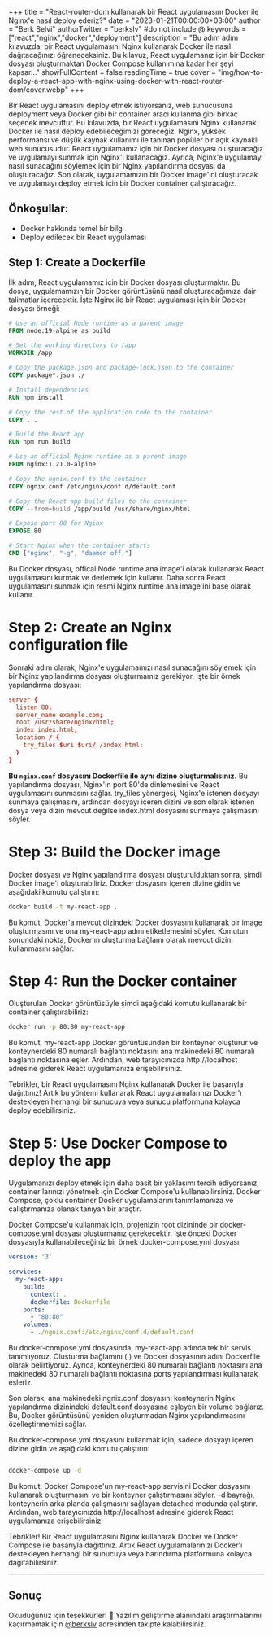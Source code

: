 +++
title = "React-router-dom kullanarak bir React uygulamasını Docker ile Nginx'e nasıl deploy ederiz?"
date = "2023-01-21T00:00:00+03:00"
author = "Berk Selvi"
authorTwitter = "berkslv" #do not include @
keywords = ["react","nginx","docker","deployment"] 
description = "Bu adım adım kılavuzda, bir React uygulamasını Nginx kullanarak Docker ile nasıl dağıtacağınızı öğreneceksiniz. Bu kılavuz, React uygulamanız için bir Docker dosyası oluşturmaktan Docker Compose kullanımına kadar her şeyi kapsar..." 
showFullContent = false
readingTime = true
cover = "img/how-to-deploy-a-react-app-with-nginx-using-docker-with-react-router-dom/cover.webp"
+++

Bir React uygulamasını deploy etmek istiyorsanız, web sunucusuna deployment veya Docker gibi bir container aracı kullanma gibi birkaç seçenek mevcuttur. Bu kılavuzda, bir React uygulamasını Nginx kullanarak Docker ile nasıl deploy edebileceğimizi göreceğiz. Nginx, yüksek performansı ve düşük kaynak kullanımı ile tanınan popüler bir açık kaynaklı web sunucusudur. React uygulamamız için bir Docker dosyası oluşturacağız ve uygulamayı sunmak için Nginx'i kullanacağız. Ayrıca, Nginx'e uygulamayı nasıl sunacağını söylemek için bir Nginx yapılandırma dosyası da oluşturacağız. Son olarak, uygulamamızın bir Docker image'ini oluşturacak ve uygulamayı deploy etmek için bir Docker container çalıştıracağız.

## Önkoşullar:

- Docker hakkında temel bir bilgi
- Deploy edilecek bir React uygulaması


## Step 1: Create a Dockerfile

İlk adım, React uygulamamız için bir Docker dosyası oluşturmaktır. Bu dosya, uygulamamızın bir Docker görüntüsünü nasıl oluşturacağımıza dair talimatlar içerecektir. İşte Nginx ile bir React uygulaması için bir Docker dosyası örneği:

```Dockerfile
# Use an official Node runtime as a parent image
FROM node:19-alpine as build

# Set the working directory to /app
WORKDIR /app

# Copy the package.json and package-lock.json to the container
COPY package*.json ./

# Install dependencies
RUN npm install

# Copy the rest of the application code to the container
COPY . .

# Build the React app
RUN npm run build

# Use an official Nginx runtime as a parent image
FROM nginx:1.21.0-alpine

# Copy the ngnix.conf to the container
COPY ngnix.conf /etc/nginx/conf.d/default.conf

# Copy the React app build files to the container
COPY --from=build /app/build /usr/share/nginx/html

# Expose port 80 for Nginx
EXPOSE 80

# Start Nginx when the container starts
CMD ["nginx", "-g", "daemon off;"]
```

Bu Docker dosyası, offical Node runtime ana image'i olarak kullanarak React uygulamasını kurmak ve derlemek için kullanır. Daha sonra React uygulamasını sunmak için resmi Nginx runtime ana image'ini base olarak kullanır.

# Step 2: Create an Nginx configuration file

Sonraki adım olarak, Nginx'e uygulamamızı nasıl sunacağını söylemek için bir Nginx yapılandırma dosyası oluşturmamız gerekiyor. İşte bir örnek yapılandırma dosyası:

```conf
server {
  listen 80;
  server_name example.com;
  root /usr/share/nginx/html;
  index index.html;
  location / {
    try_files $uri $uri/ /index.html;
  }
}
```

__Bu `nginx.conf` dosyasını Dockerfile ile aynı dizine oluşturmalısınız.__ Bu yapılandırma dosyası, Nginx'in port 80'de dinlemesini ve React uygulamasını sunmasını sağlar. try_files yönergesi, Nginx'e istenen dosyayı sunmaya çalışmasını, ardından dosyayı içeren dizini ve son olarak istenen dosya veya dizin mevcut değilse index.html dosyasını sunmaya çalışmasını söyler.

# Step 3: Build the Docker image

Docker dosyası ve Nginx yapılandırma dosyası oluşturulduktan sonra, şimdi Docker image'i oluşturabiliriz. Docker dosyasını içeren dizine gidin ve aşağıdaki komutu çalıştırın:

```bash
docker build -t my-react-app .
```

Bu komut, Docker'a mevcut dizindeki Docker dosyasını kullanarak bir image oluşturmasını ve ona my-react-app adını etiketlemesini söyler. Komutun sonundaki nokta, Docker'ın oluşturma bağlamı olarak mevcut dizini kullanmasını sağlar.

# Step 4: Run the Docker container

Oluşturulan Docker görüntüsüyle şimdi aşağıdaki komutu kullanarak bir container çalıştırabiliriz:

```bash
docker run -p 80:80 my-react-app
```

Bu komut, my-react-app Docker görüntüsünden bir konteyner oluşturur ve konteynerdeki 80 numaralı bağlantı noktasını ana makinedeki 80 numaralı bağlantı noktasına eşler. Ardından, web tarayıcınızda http://localhost adresine giderek React uygulamanıza erişebilirsiniz.

Tebrikler, bir React uygulamasını Nginx kullanarak Docker ile başarıyla dağıttınız! Artık bu yöntemi kullanarak React uygulamalarınızı Docker'ı destekleyen herhangi bir sunucuya veya sunucu platformuna kolayca deploy edebilirsiniz.

# Step 5: Use Docker Compose to deploy the app

Uygulamanızı deploy etmek için daha basit bir yaklaşımı tercih ediyorsanız, container'larınızı yönetmek için Docker Compose'u kullanabilirsiniz. Docker Compose, çoklu container Docker uygulamalarını tanımlamanıza ve çalıştırmanıza olanak tanıyan bir araçtır.

Docker Compose'u kullanmak için, projenizin root dizininde bir docker-compose.yml dosyası oluşturmanız gerekecektir. İşte önceki Docker dosyasıyla kullanabileceğiniz bir örnek docker-compose.yml dosyası:

```yaml
version: '3'

services:
  my-react-app:
    build:
      context: .
      dockerfile: Dockerfile
    ports:
      - "80:80"
    volumes:
      - ./ngnix.conf:/etc/nginx/conf.d/default.conf
```

Bu docker-compose.yml dosyasında, my-react-app adında tek bir servis tanımlıyoruz. Oluşturma bağlamını (.) ve Docker dosyasının adını Dockerfile olarak belirtiyoruz. Ayrıca, konteynerdeki 80 numaralı bağlantı noktasını ana makinedeki 80 numaralı bağlantı noktasına ports yapılandırması kullanarak eşleriz.

Son olarak, ana makinedeki ngnix.conf dosyasını konteynerin Nginx yapılandırma dizinindeki default.conf dosyasına eşleyen bir volume bağlarız. Bu, Docker görüntüsünü yeniden oluşturmadan Nginx yapılandırmasını özelleştirmemizi sağlar.

Bu docker-compose.yml dosyasını kullanmak için, sadece dosyayı içeren dizine gidin ve aşağıdaki komutu çalıştırın:

```bash

docker-compose up -d

```
Bu komut, Docker Compose'un my-react-app servisini Docker dosyasını kullanarak oluşturmasını ve bir konteyner çalıştırmasını söyler. -d bayrağı, konteynerin arka planda çalışmasını sağlayan detached modunda çalıştırır. Ardından, web tarayıcınızda http://localhost adresine giderek React uygulamanıza erişebilirsiniz.

Tebrikler! Bir React uygulamasını Nginx kullanarak Docker ve Docker Compose ile başarıyla dağıttınız. Artık React uygulamalarınızı Docker'ı destekleyen herhangi bir sunucuya veya barındırma platformuna kolayca dağıtabilirsiniz.

---

## Sonuç

Okuduğunuz için teşekkürler! 🎉 Yazılım geliştirme alanındaki araştırmalarımı kaçırmamak için [@berkslv](https://x.com/berkslv) adresinden takipte kalabilirsiniz.